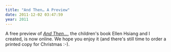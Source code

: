 ```yaml
---
title: "And Then… A Preview"
date: 2011-12-02 03:47:59
year: 2011
---
```

A free preview of <a href="{{'/fiction/and-then/' | relative_url}}"><em>And Then…</em></a>, the children's book Ellen Hsiang and I created, is now online. We hope you enjoy it (and there's still time to order a printed copy for Christmas :-).
